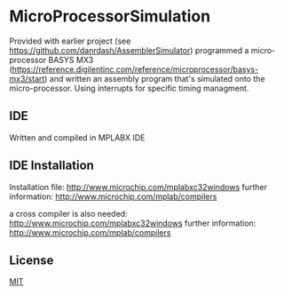 # MicroProcessorSimulation
Provided with earlier project (see https://github.com/danrdash/AssemblerSimulator) programmed a micro-processor BASYS MX3 (https://reference.digilentinc.com/reference/microprocessor/basys-mx3/start) and written an assembly program that's simulated onto the micro-processor. Using interrupts for specific timing managment.


## IDE
Written and compiled in MPLABX IDE

## IDE Installation
Installation file: http://www.microchip.com/mplabxc32windows
further information: http://www.microchip.com/mplab/compilers

a cross compiler is also needed: http://www.microchip.com/mplabxc32windows
further information: http://www.microchip.com/mplab/compilers

## License
[MIT](https://choosealicense.com/licenses/mit/)
